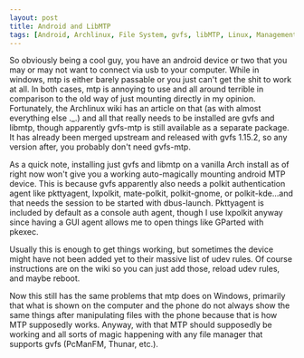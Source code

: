 ```yaml
---
layout: post
title: Android and LibMTP
tags: [Android, Archlinux, File System, gvfs, libMTP, Linux, Management, MTP, polkit]
---
```


So obviously being a cool guy, you have an android device or two that you may or may not want to connect via usb to your computer. While in windows, mtp is either barely passable or you just can't get the shit to work at all. In both cases, mtp is annoying to use and all around terrible in comparison to the old way of just mounting directly in my opinion. Fortunately, the Archlinux wiki has an article on that (as with almost everything else ._.) and all that really needs to be installed are gvfs and libmtp, though apparently gvfs-mtp is still available as a separate package. It has already been merged upstream and released with gvfs 1.15.2, so any version after, you probably don't need gvfs-mtp.

As a quick note, installing just gvfs and libmtp on a vanilla Arch install as of right now won't give you a working auto-magically mounting android MTP device. This is because gvfs apparently also needs a polkit authentication agent like pkttyagent, lxpolkit, mate-polkit, polkit-gnome, or polkit-kde...and that needs the session to be started with dbus-launch. Pkttyagent is included by default as a console auth agent, though I use lxpolkit anyway since having a GUI agent allows me to open things like GParted with pkexec.

Usually this is enough to get things working, but sometimes the device might have not been added yet to their massive list of udev rules. Of course instructions are on the wiki so you can just add those, reload udev rules, and maybe reboot.

Now this still has the same problems that mtp does on Windows, primarily that what is shown on the computer and the phone do not always show the same things after manipulating files with the phone because that is how MTP supposedly works. Anyway, with that MTP should supposedly be working and all sorts of magic happening with any file manager that supports gvfs (PcManFM, Thunar, etc.).
